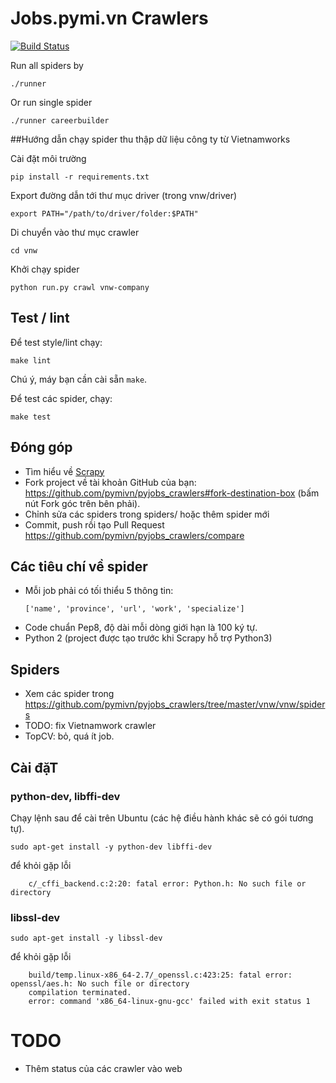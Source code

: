 # Jobs.pymi.vn Crawlers

[![Build Status](https://travis-ci.org/pymivn/pyjobs_crawlers.svg?branch=master)](https://travis-ci.org/pymivn/pyjobs_crawlers)

Run all spiders by

```
./runner
```

Or run single spider

```
./runner careerbuilder
```

##Hướng dẫn chạy spider thu thập dữ liệu công ty từ Vietnamworks

Cài đặt môi trường
```
pip install -r requirements.txt
```

Export đường dẫn tới thư mục driver (trong vnw/driver)
```
export PATH="/path/to/driver/folder:$PATH"
```

Di chuyển vào thư mục crawler
```
cd vnw
```

Khởi chạy spider
```
python run.py crawl vnw-company
```


## Test / lint

Để test style/lint chạy:

```
make lint
```

Chú ý, máy bạn cần cài sẵn `make`.

Để test các spider, chạy:

```
make test
```

## Đóng góp

- Tìm hiểu về [Scrapy](https://scrapy.org/)
- Fork project về tài khoản GitHub của bạn: https://github.com/pymivn/pyjobs_crawlers#fork-destination-box (bấm nút Fork góc trên bên phải).
- Chỉnh sửa các spiders trong spiders/ hoặc thêm spider mới
- Commit, push rồi tạo Pull Request https://github.com/pymivn/pyjobs_crawlers/compare

## Các tiêu chí về spider
- Mỗi job phải có tối thiểu 5 thông tin:
  ```
  ['name', 'province', 'url', 'work', 'specialize']
  ```
- Code chuẩn Pep8, độ dài mỗi dòng giới hạn là 100 ký tự.
- Python 2 (project được tạo trước khi Scrapy hỗ trợ Python3)

## Spiders
- Xem các spider trong https://github.com/pymivn/pyjobs_crawlers/tree/master/vnw/vnw/spiders
- TODO: fix Vietnamwork crawler
- TopCV: bỏ, quá ít job.

## Cài đặT

### python-dev, libffi-dev

Chạy lệnh sau để cài trên Ubuntu (các hệ điều hành khác sẽ có gói tương tự).

```
sudo apt-get install -y python-dev libffi-dev
```

để khỏi gặp lỗi


```
    c/_cffi_backend.c:2:20: fatal error: Python.h: No such file or directory
```

### libssl-dev

```
sudo apt-get install -y libssl-dev
```

để khỏi gặp lỗi

```
    build/temp.linux-x86_64-2.7/_openssl.c:423:25: fatal error: openssl/aes.h: No such file or directory
    compilation terminated.
    error: command 'x86_64-linux-gnu-gcc' failed with exit status 1
```

# TODO
- Thêm status của các crawler vào web
